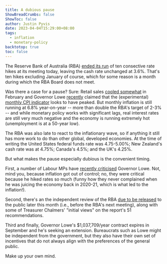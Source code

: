 ```yaml
---
title: A dubious pause
ShowBreadCrumbs: false
ShowToc: false
author: Justin Pyvis
date: 2023-04-04T15:29:00+08:00
tags:
  - inflation
  - monetary-policy
backtotop: true
toc: false
---
```

The Reserve Bank of Australia (RBA) [ended its run](https://www.rba.gov.au/media-releases/2023/mr-23-08.html) of ten consective rate hikes at its meeting today, leaving the cash rate unchanged at 3.6%. That's ten hikes excluding January of course, which for some reason is a month during which the RBA Board does not meet.

Was there a case for a pause? Sure: Retail sales [cooled somewhat](https://www.abs.gov.au/statistics/industry/retail-and-wholesale-trade/retail-trade-australia/latest-release) in February and Governor Lowe [recently](https://www.rba.gov.au/speeches/2023/sp-gov-2023-03-08.html) claimed that the (experimental) [monthly CPI indicator](https://www.abs.gov.au/statistics/economy/price-indexes-and-inflation/monthly-consumer-price-index-indicator/latest-release) looks to have peaked. But monthly inflation is still running at 6.8% year-on-year -- more than double the RBA's target of 2-3% -- and while monetary policy works with significant lags, real interest rates are still very much negative and the economy is running extremely hot (unemployment is at a 50-year low). 

The RBA was also late to react to the inflationary wave, so if anything it still has more work to do than other global, developed economies. At the time of writing the United States federal funds rate was 4.75-5.00%; New Zealand's cash rate was at 4.75%; Canada's 4.5%; and the UK's 4.25%.

But what makes the pause especially dubious is the convenient timing. 

First, a number of Labour MPs have [recently criticised](https://www.smh.com.au/politics/federal/phil-lowe-s-future-as-rba-governor-questioned-by-government-mps-20230208-p5civq.html) Governor Lowe. Not, mind you, because inflation got out of control; no, they were critical because he hiked rates so much (funny how they never complained when he was juicing the economy back in 2020-21, which is what led to the inflation!).

Second, there's an the independent review of the RBA [due to be released](https://www.afr.com/policy/economy/rba-review-s-51-recommendations-land-on-chalmers-desk-20230331-p5cx68) to the public later this month (i.e., before the RBA's next meeting), along with some of Treasurer Chalmers' "initial views" on the report's 51 recommendations.

Third and finally, Governor Lowe's $1,037,709/year contract expires in September and he's seeking an extension. Bureaucrats such as Lowe might be independent from the government, but they also have their own set of incentives that do not always align with the preferences of the general public. 

Make up your own mind.